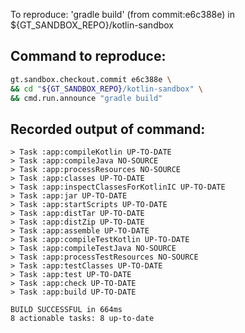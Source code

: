 To reproduce: 'gradle build' (from commit:e6c388e) in ${GT_SANDBOX_REPO}/kotlin-sandbox


## Command to reproduce:
```bash
gt.sandbox.checkout.commit e6c388e \
&& cd "${GT_SANDBOX_REPO}/kotlin-sandbox" \
&& cmd.run.announce "gradle build"
```

## Recorded output of command:
```
> Task :app:compileKotlin UP-TO-DATE
> Task :app:compileJava NO-SOURCE
> Task :app:processResources NO-SOURCE
> Task :app:classes UP-TO-DATE
> Task :app:inspectClassesForKotlinIC UP-TO-DATE
> Task :app:jar UP-TO-DATE
> Task :app:startScripts UP-TO-DATE
> Task :app:distTar UP-TO-DATE
> Task :app:distZip UP-TO-DATE
> Task :app:assemble UP-TO-DATE
> Task :app:compileTestKotlin UP-TO-DATE
> Task :app:compileTestJava NO-SOURCE
> Task :app:processTestResources NO-SOURCE
> Task :app:testClasses UP-TO-DATE
> Task :app:test UP-TO-DATE
> Task :app:check UP-TO-DATE
> Task :app:build UP-TO-DATE

BUILD SUCCESSFUL in 664ms
8 actionable tasks: 8 up-to-date
```

